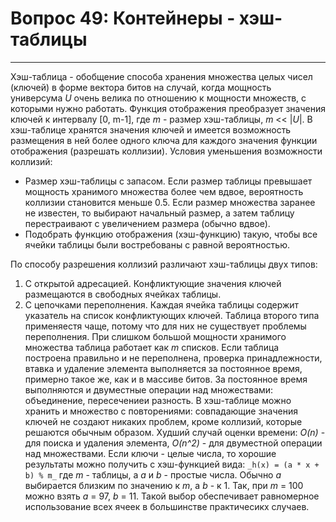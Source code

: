 # Вопрос 49: Контейнеры - хэш-таблицы
---
Хэш-таблица - обобщение способа хранения множества целых чисел (ключей) в форме вектора битов на случай, когда мощность универсума _U_ очень велика по отношению к мощности множеств, с которыми нужно работать. Функция отображения преобразует значения ключей к интервалу [0, m-1], где _m_ - размер хэш-таблицы, _m_ << |_U_|. В хэш-таблице хранятся значения ключей и имеется возможность размещения в ней более одного ключа для каждого значения функции отображения (разрешать коллизии).
Условия уменьшения возможности коллизий:
* Размер хэш-таблицы с запасом. Если размер таблицы превышает мощность хранимого множества более чем вдвое, вероятность коллизии становится меньше 0.5. Если размер множества заранее не известен, то выбирают начальный размер, а затем таблицу перестраивают с увеличением размера (обычно вдвое).
* Подобрать функцию отображения (хэш-функцию) такую, чтобы все ячейки таблицы были востребованы с равной вероятностью.

По способу разрешения коллизий различают хэш-таблицы двух типов:
1. С открытой адресацией. Конфликтующие значения ключей размещаются в свободных ячейках таблицы.
2. С цепочками переполнения. Каждая ячейка таблицы содержит указатель на список конфликтующих ключей.
Таблица второго типа применяестя чаще, потому что для них не существует проблемы переполнения. При слишком большой мощности хранимого множества таблица работает как _m_ списков. Если таблица построена правильно и не переполнена, проверка принадлежности, втавка и удаление элемента выполняется за постоянное время, примерно такое же, как и в массиве битов.
За постоянное время выполняются и двуместные операции над множествами: объединение, пересечениеи разность.
В хэш-таблице можно хранить и множество с повторениями: совпадающие значения ключей не создают никаких проблем, кроме коллизий, которые решаются обычным образом.
Худший случай оценки времени: _O(n)_ - для поиска и удаления элемента, _O(n^2)_ - для двуместной операции над множествами.
Если ключи - целые числа, то хорошие результаты можно получить с хэш-функцией вида:
```_h(x) = (a * x + b) % m_```
где _m_ - таблицы, а _a_ и _b_ - простые числа.
Обычно _a_ выбирается близким по значению к _m_, а _b_ - к 1. Так, при _m_ = 100 можно взять _a_ = 97, _b_ = 11. Такой выбор обеспечивает равномерное использование всех ячеек в большинстве практичесикх случаев.
